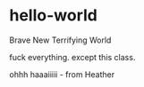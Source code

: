 # hello-world
Brave New Terrifying World

fuck everything.
except this class.

ohhh haaaiiiii - from Heather
